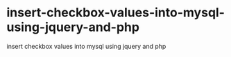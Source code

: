 # insert-checkbox-values-into-mysql-using-jquery-and-php
insert checkbox values into mysql using jquery and php
